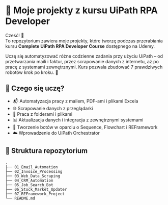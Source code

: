 # 🤖 Moje projekty z kursu UiPath RPA Developer

Cześć! 👋  
To repozytorium zawiera moje projekty, które tworzę podczas przerabiania kursu **Complete UiPath RPA Developer Course** dostępnego na Udemy.

Uczę się automatyzować różne codzienne zadania przy użyciu UiPath – od przetwarzania maili i faktur, przez scrapowanie danych z internetu, aż po pracę z systemami zewnętrznymi. Kurs pozwala zbudować 7 prawdziwych robotów krok po kroku. 🚀

## 🧠 Czego się uczę?

- 📬 Automatyzacja pracy z mailem, PDF-ami i plikami Excela  
- 🌐 Scrapowanie danych z przeglądarki  
- 📁 Praca z folderami i plikami  
- 📊 Aktualizacja danych i integracja z zewnętrznymi systemami  
- 🤖 Tworzenie botów w oparciu o Sequence, Flowchart i REFramework  
- ☁️ Wprowadzenie do UiPath Orchestrator

## 📁 Struktura repozytorium

```text
.
├── 01_Email_Automation
├── 02_Invoice_Processing
├── 03_Web_Data_Scraping
├── 04_CRM_Automation
├── 05_Job_Search_Bot
├── 06_Stock_Market_Updater
├── 07_REFramework_Project
└── README.md
